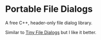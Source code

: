 # Portable File Dialogs

A free C++, header-only file dialog library.

Similar to [Tiny File Dialogs](https://sourceforge.net/projects/tinyfiledialogs/) but I like it better.


